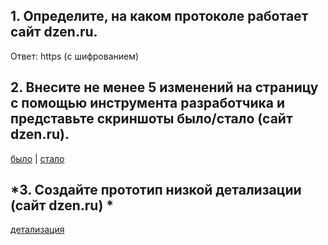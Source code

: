 ## 1. Определите, на каком протоколе работает сайт dzen.ru.

Ответ: https (с шифрованием)

## 2. Внесите не менее 5 изменений на страницу с помощью инструмента разработчика и представьте скриншоты было/стало (сайт dzen.ru).

[было](info/%D0%B1%D1%8B%D0%BB%D0%BE.jpg) | [стало](info/%D1%81%D1%82%D0%B0%D0%BB%D0%BE.jpg)

## *3. Создайте прототип низкой детализации (сайт dzen.ru) *

[детализация](info/%D0%A1%D0%90%D0%B9%D1%82.png)